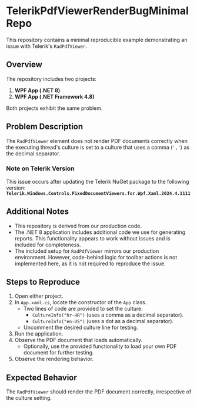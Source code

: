 # TelerikPdfViewerRenderBugMinimalRepo

This repository contains a minimal reproducible example demonstrating an issue with Telerik's `RadPdfViewer`.

## Overview

The repository includes two projects:
1. **WPF App (.NET 8)**  
2. **WPF App (.NET Framework 4.8)**  

Both projects exhibit the same problem.

## Problem Description

The `RadPdfViewer` element does not render PDF documents correctly when the executing thread's culture is set to a culture that uses a comma (`','`) as the decimal separator.

### Note on Telerik Version

This issue occurs after updating the Telerik NuGet package to the following version:  
**`Telerik.Windows.Controls.FixedDocumentViewers.for.Wpf.Xaml.2024.4.1111`**

## Additional Notes

- This repository is derived from our production code. 
- The .NET 8 application includes additional code we use for generating reports. This functionality appears to work without issues and is included for completeness.
- The included setup for `RadPdfViewer` mirrors our production environment. However, code-behind logic for toolbar actions is not implemented here, as it is not required to reproduce the issue.

## Steps to Reproduce

1. Open either project.
2. In `App.xaml.cs`, locate the constructor of the `App` class. 
   - Two lines of code are provided to set the culture:
     - `CultureInfo("hr-HR")` (uses a comma as a decimal separator).  
     - `CultureInfo("en-US")` (uses a dot as a decimal separator).  
   - Uncomment the desired culture line for testing.
3. Run the application.
4. Observe the PDF document that loads automatically.  
   - Optionally, use the provided functionality to load your own PDF document for further testing.
5. Observe the rendering behavior.

## Expected Behavior

The `RadPdfViewer` should render the PDF document correctly, irrespective of the culture setting.

